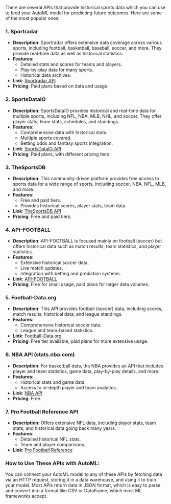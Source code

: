 There are several APIs that provide historical sports data which you can use to feed your AutoML model for predicting future outcomes. Here are some of the most popular ones:

### 1. **Sportradar**
   - **Description**: Sportradar offers extensive data coverage across various sports, including football, basketball, baseball, soccer, and more. They provide real-time data as well as historical statistics.
   - **Features**:
     - Detailed stats and scores for teams and players.
     - Play-by-play data for many sports.
     - Historical data archives.
   - **Link**: [Sportradar API](https://developer.sportradar.com/)
   - **Pricing**: Paid plans based on data and usage.

### 2. **SportsDataIO**
   - **Description**: SportsDataIO provides historical and real-time data for multiple sports, including NFL, NBA, MLB, NHL, and soccer. They offer player stats, team stats, schedules, and standings.
   - **Features**:
     - Comprehensive data with historical stats.
     - Multiple sports covered.
     - Betting odds and fantasy sports integration.
   - **Link**: [SportsDataIO API](https://sportsdata.io/developers)
   - **Pricing**: Paid plans, with different pricing tiers.

### 3. **TheSportsDB**
   - **Description**: This community-driven platform provides free access to sports data for a wide range of sports, including soccer, NBA, NFL, MLB, and more.
   - **Features**:
     - Free and paid tiers.
     - Provides historical scores, player stats, team data.
   - **Link**: [TheSportsDB API](https://www.thesportsdb.com/api.php)
   - **Pricing**: Free and paid tiers.

### 4. **API-FOOTBALL**
   - **Description**: API-FOOTBALL is focused mainly on football (soccer) but offers historical data such as match results, team statistics, and player statistics.
   - **Features**:
     - Extensive historical soccer data.
     - Live match updates.
     - Integration with betting and prediction systems.
   - **Link**: [API-FOOTBALL](https://www.api-football.com/)
   - **Pricing**: Free for small usage, paid plans for larger data volumes.

### 5. **Football-Data.org**
   - **Description**: This API provides football (soccer) data, including scores, match results, historical data, and league standings.
   - **Features**:
     - Comprehensive historical soccer data.
     - League and team-based statistics.
   - **Link**: [Football-Data.org](https://www.football-data.org/)
   - **Pricing**: Free tier available, paid plans for more extensive usage.

### 6. **NBA API (stats.nba.com)**
   - **Description**: For basketball data, the NBA provides an API that includes player and team statistics, game data, play-by-play details, and more. 
   - **Features**:
     - Historical stats and game data.
     - Access to in-depth player and team analytics.
   - **Link**: [NBA API](https://stats.nba.com/)
   - **Pricing**: Free.

### 7. **Pro Football Reference API**
   - **Description**: Offers extensive NFL data, including player stats, team stats, and historical data going back many years.
   - **Features**:
     - Detailed historical NFL stats.
     - Team and player comparisons.
   - **Link**: [Pro Football Reference](https://www.pro-football-reference.com/)

### How to Use These APIs with AutoML:
You can connect your AutoML model to any of these APIs by fetching data via an HTTP request, storing it in a data warehouse, and using it to train your model. Most APIs return data in JSON format, which is easy to parse and convert into a format like CSV or DataFrame, which most ML frameworks accept.
